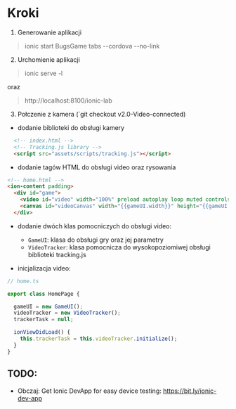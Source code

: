 # Kroki

1. Generowanie aplikacji

> ionic start BugsGame tabs --cordova --no-link

2. Urchomienie aplikacji

> ionic serve -l

oraz

> http://localhost:8100/ionic-lab

3. Połczenie z kamera (`git checkout v2.0-Video-connected)

- dodanie biblioteki do obsługi kamery

``` html
  <!-- index.html -->
  <!-- Tracking.js library -->
  <script src="assets/scripts/tracking.js"></script>
```

- dodanie tagów HTML do obsługi video oraz rysowania

``` html
<!-- home.html -->
<ion-content padding>
  <div id="game">
    <video id="video" width="100%" preload autoplay loop muted controls></video>
    <canvas id="videoCanvas" width="{{gameUI.width}}" height="{{gameUI.height}}"></canvas>
  </div>
```

- dodanie dwóch klas pomocniczych do obsługi video:
   - `GameUI`: klasa do obsługi gry oraz jej parametry
   - `VideoTracker`: klasa pomocnicza do wysokopoziomiwej obsługi biblioteki tracking.js

- inicjalizacja video:

``` typescript
// home.ts

export class HomePage {

  gameUI = new GameUI();
  videoTracker = new VideoTracker();
  trackerTask = null;

  ionViewDidLoad() {
    this.trackerTask = this.videoTracker.initialize();
  }
}
```

## TODO:

- Obczaj: Get Ionic DevApp for easy device testing: https://bit.ly/ionic-dev-app
